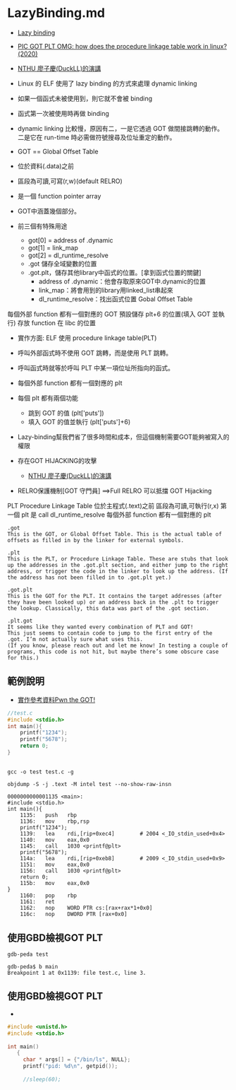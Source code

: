 # LazyBinding.md
- [Lazy binding](https://rafaelchen.wordpress.com/2017/09/25/pwn%E7%9A%84%E4%BF%AE%E7%85%89%E4%B9%8B%E8%B7%AF-lazy-binding/)
- [PIC GOT PLT OMG: how does the procedure linkage table work in linux?(2020)](https://www.youtube.com/watch?v=Ss2e6JauS0Y)
- [NTHU 廖子慶(DuckLL)的演講](https://slide.duckll.tw/2018/hitcon/#/)


- Linux 的 ELF 使用了 lazy binding 的方式來處理 dynamic linking
- 如果一個函式未被使用到，則它就不會被 binding
- 函式第一次被使用時再做 binding
- dynamic linking 比較慢，原因有二，一是它透過 GOT 做間接跳轉的動作。二是它在 run-time 時必需做符號搜尋及位址重定的動作。

- GOT == Global Offset Table
- 位於資料(.data)之前
- 區段為可讀,可寫(r,w)(default RELRO)
- 是一個 function pointer array
- GOT中涵蓋幾個部分。
- 前三個有特殊用途
  - got[0] = address of .dynamic
  - got[1] = link_map
  - got[2] = dl_runtime_resolve
  - .got 儲存全域變數的位置
  - .got.plt，儲存其他library中函式的位置。[拿到函式位置的關鍵]
    - address of .dynamic：他會存取原來GOT中.dynamic的位置
    - link_map：將會用到的library用linked_list串起來
    - dl_runtime_resolve：找出函式位置
Gobal Offset Table


每個外部 function 都有一個對應的 GOT
預設儲存 plt+6 的位置(填入 GOT 並執行)
存放 function 在 libc 的位置

- 實作方面: ELF 使用 procedure linkage table(PLT)
- 呼叫外部函式時不使用 GOT 跳轉，而是使用 PLT 跳轉。
- 呼叫函式時就等於呼叫 PLT 中某一項位址所指向的函式。
- 每個外部 function 都有一個對應的 plt
- 每個 plt 都有兩個功能
  - 跳到 GOT 的值 (plt['puts'])
  - 填入 GOT 的值並執行 (plt['puts']+6)

- Lazy-binding幫我們省了很多時間和成本，但這個機制需要GOT能夠被寫入的權限
- 存在GOT HIJACKING的攻擊 
  - [NTHU 廖子慶(DuckLL)的演講](https://slide.duckll.tw/2018/hitcon/#/)
- RELRO保護機制[GOT 守門員] ==>Full RELRO 可以抵擋 GOT Hijacking


PLT
Procedure Linkage Table
位於主程式(.text)之前
區段為可讀,可執行(r,x)
第一個 plt 是 call dl_runtime_resolve
每個外部 function 都有一個對應的 plt


```
.got
This is the GOT, or Global Offset Table. This is the actual table of offsets as filled in by the linker for external symbols.

.plt
This is the PLT, or Procedure Linkage Table. These are stubs that look up the addresses in the .got.plt section, and either jump to the right address, or trigger the code in the linker to look up the address. (If the address has not been filled in to .got.plt yet.)

.got.plt
This is the GOT for the PLT. It contains the target addresses (after they have been looked up) or an address back in the .plt to trigger the lookup. Classically, this data was part of the .got section.

.plt.got
It seems like they wanted every combination of PLT and GOT! 
This just seems to contain code to jump to the first entry of the .got. I’m not actually sure what uses this. 
(If you know, please reach out and let me know! In testing a couple of programs, this code is not hit, but maybe there’s some obscure case for this.)
```
## 範例說明

- [實作參考資料Pwn the GOT!](https://blog.fxiao.me/got-plt/)

```c
//test.c
#include <stdio.h>
int main(){
    printf("1234");   
    printf("5678");
    return 0;
}
```
## 
```linux
gcc -o test test.c -g

objdump -S -j .text -M intel test --no-show-raw-insn
```

```
0000000000001135 <main>:
#include <stdio.h>
int main(){
    1135:	push   rbp
    1136:	mov    rbp,rsp
    printf("1234");   
    1139:	lea    rdi,[rip+0xec4]        # 2004 <_IO_stdin_used+0x4>
    1140:	mov    eax,0x0
    1145:	call   1030 <printf@plt>    
    printf("5678");
    114a:	lea    rdi,[rip+0xeb8]        # 2009 <_IO_stdin_used+0x9>
    1151:	mov    eax,0x0
    1156:	call   1030 <printf@plt>
    return 0;
    115b:	mov    eax,0x0
}
    1160:	pop    rbp
    1161:	ret    
    1162:	nop    WORD PTR cs:[rax+rax*1+0x0]
    116c:	nop    DWORD PTR [rax+0x0]

```
## 使用GBD檢視GOT PLT
```
gdb-peda test
  
gdb-peda$ b main
Breakpoint 1 at 0x1139: file test.c, line 3.

```
## 使用GBD檢視GOT PLT
- []()
```c
#include <unistd.h>
#include <stdio.h>
 
int main()
   {
     char * args[] = {"/bin/ls", NULL};
     printf("pid: %d\n", getpid());
     
     //sleep(60);
```
